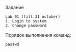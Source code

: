 Задание
```
Lab 01 (till 31 october)
1. Login to system
2. Change password

```
Порядок выполнения команд:
```
passwd
```